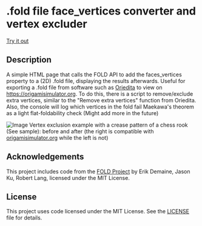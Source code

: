 # .fold file face_vertices converter and vertex excluder

[Try it out](https://googolplexic.github.io/.fold-converter/)

## Description

A simple HTML page that calls the FOLD API to add the faces_vertices property to a (2D) .fold file, displaying the results afterwards. Useful for exporting a .fold file from software such as [Oriedita](https://github.com/oriedita/oriedita) to view on https://origamisimulator.org.
To do this, there is a script to remove/exclude extra vertices, similar to the "Remove extra vertices" function from Oriedita.
Also, the console will log which vertices in the fold fail Maekawa's theorem as a light flat-foldability check (Might add more in the future)

![Image](https://github.com/Googolplexic/.fold-file_face_converter/assets/52732344/73872b69-8562-4537-a082-58bd77d50c56)
Vertex exclusion example with a crease pattern of a chess rook (See sample): before and after (the right is compatible with [origamisimulator.org](https://origamisimulator.org) while the left is not)

## Acknowledgements

This project includes code from the [FOLD Project](https://edemaine.github.io/fold/) by Erik Demaine, Jason Ku, Robert Lang, licensed under the MIT License.

## License

This project uses code licensed under the MIT License. See the [LICENSE](./LICENSE) file for details.
